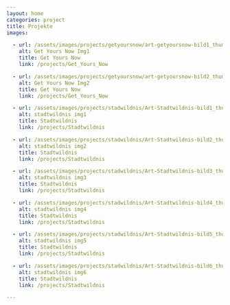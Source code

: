 ```yaml
---
layout: home
categories: project
title: Projekte
images:

  - url: /assets/images/projects/getyoursnow/art-getyoursnow-bild1_thumb.jpg
    alt: Get Yours Now Img1
    title: Get Yours Now
    link: /projects/Get_Yours_Now

  - url: /assets/images/projects/getyoursnow/art-getyoursnow-bild2_thumb.jpg
    alt: Get Yours Now Img2
    title: Get Yours Now
    link: /projects/Get_Yours_Now

  - url: /assets/images/projects/stadwildnis/Art-Stadtwildnis-bild1_thumb.jpg
    alt: stadtwildnis img1
    title: Stadtwildnis
    link: /projects/Stadtwildnis

  - url: /assets/images/projects/stadwildnis/Art-Stadtwildnis-bild2_thumb.jpg
    alt: stadtwildnis img2
    title: Stadtwildnis
    link: /projects/Stadtwildnis

  - url: /assets/images/projects/stadwildnis/Art-Stadtwildnis-bild3_thumb.jpg
    alt: stadtwildnis img3
    title: Stadtwildnis
    link: /projects/Stadtwildnis

  - url: /assets/images/projects/stadwildnis/Art-Stadtwildnis-bild4_thumb.jpg
    alt: stadtwildnis img4
    title: Stadtwildnis
    link: /projects/Stadtwildnis

  - url: /assets/images/projects/stadwildnis/Art-Stadtwildnis-bild5_thumb.jpg
    alt: stadtwildnis img5
    title: Stadtwildnis
    link: /projects/Stadtwildnis

  - url: /assets/images/projects/stadwildnis/Art-Stadtwildnis-bild6_thumb.jpg
    alt: stadtwildnis img6
    title: Stadtwildnis
    link: /projects/Stadtwildnis

---
```

